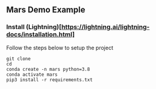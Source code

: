 ## Mars Demo Example


### Install (Lightning)[https://lightning.ai/lightning-docs/installation.html]

Follow the steps below to setup the project

```
git clone 
cd 
conda create -n mars python=3.8
conda activate mars
pip3 install -r requirements.txt
```